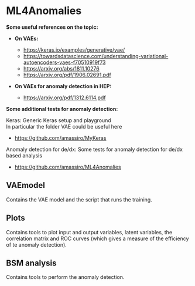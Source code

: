 # ML4Anomalies
**Some useful references on the topic:**  

* **On VAEs:**
    * https://keras.io/examples/generative/vae/
    * https://towardsdatascience.com/understanding-variational-autoencoders-vaes-f70510919f73
    * https://arxiv.org/abs/1811.10276
    * https://arxiv.org/pdf/1906.02691.pdf  
 
* **On VAEs for anomaly detection in HEP:**
    * https://arxiv.org/pdf/1312.6114.pdf

**Some additional tests for anomaly detection:**

Keras:
Generic Keras setup and playground  
In particular the folder VAE could be useful here
* https://github.com/amassiro/MyKeras

Anomaly detection for de/dx:
Some tests for anomaly detection for de/dx based analysis
* https://github.com/amassiro/ML4Anomalies


## VAEmodel
Contains the VAE model and the script that runs the training.

## Plots
Contains tools to plot input and output variables, latent variables, the correlation matrix and ROC curves (which gives a measure of the efficiency of te anomaly detection).

## BSM analysis
Contains tools to perform the anomaly detection.
